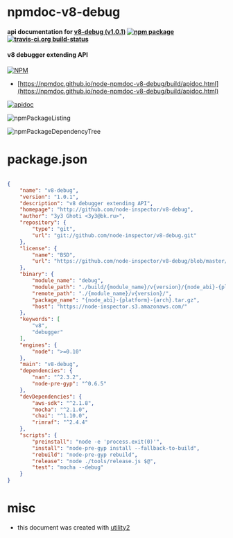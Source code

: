 # npmdoc-v8-debug

#### api documentation for  [v8-debug (v1.0.1)](http://github.com/node-inspector/v8-debug)  [![npm package](https://img.shields.io/npm/v/npmdoc-v8-debug.svg?style=flat-square)](https://www.npmjs.org/package/npmdoc-v8-debug) [![travis-ci.org build-status](https://api.travis-ci.org/npmdoc/node-npmdoc-v8-debug.svg)](https://travis-ci.org/npmdoc/node-npmdoc-v8-debug)

#### v8 debugger extending API

[![NPM](https://nodei.co/npm/v8-debug.png?downloads=true&downloadRank=true&stars=true)](https://www.npmjs.com/package/v8-debug)

- [https://npmdoc.github.io/node-npmdoc-v8-debug/build/apidoc.html](https://npmdoc.github.io/node-npmdoc-v8-debug/build/apidoc.html)

[![apidoc](https://npmdoc.github.io/node-npmdoc-v8-debug/build/screenCapture.buildCi.browser.%252Ftmp%252Fbuild%252Fapidoc.html.png)](https://npmdoc.github.io/node-npmdoc-v8-debug/build/apidoc.html)

![npmPackageListing](https://npmdoc.github.io/node-npmdoc-v8-debug/build/screenCapture.npmPackageListing.svg)

![npmPackageDependencyTree](https://npmdoc.github.io/node-npmdoc-v8-debug/build/screenCapture.npmPackageDependencyTree.svg)



# package.json

```json

{
    "name": "v8-debug",
    "version": "1.0.1",
    "description": "v8 debugger extending API",
    "homepage": "http://github.com/node-inspector/v8-debug",
    "author": "3y3 Ghoti <3y3@bk.ru>",
    "repository": {
        "type": "git",
        "url": "git://github.com/node-inspector/v8-debug.git"
    },
    "license": {
        "name": "BSD",
        "url": "https://github.com/node-inspector/v8-debug/blob/master/LICENSE"
    },
    "binary": {
        "module_name": "debug",
        "module_path": "./build/{module_name}/v{version}/{node_abi}-{platform}-{arch}/",
        "remote_path": "./{module_name}/v{version}/",
        "package_name": "{node_abi}-{platform}-{arch}.tar.gz",
        "host": "https://node-inspector.s3.amazonaws.com/"
    },
    "keywords": [
        "v8",
        "debugger"
    ],
    "engines": {
        "node": ">=0.10"
    },
    "main": "v8-debug",
    "dependencies": {
        "nan": "^2.3.2",
        "node-pre-gyp": "^0.6.5"
    },
    "devDependencies": {
        "aws-sdk": "^2.1.8",
        "mocha": "^2.1.0",
        "chai": "^1.10.0",
        "rimraf": "^2.4.4"
    },
    "scripts": {
        "preinstall": "node -e 'process.exit(0)'",
        "install": "node-pre-gyp install --fallback-to-build",
        "rebuild": "node-pre-gyp rebuild",
        "release": "node ./tools/release.js $@",
        "test": "mocha --debug"
    }
}
```



# misc
- this document was created with [utility2](https://github.com/kaizhu256/node-utility2)
